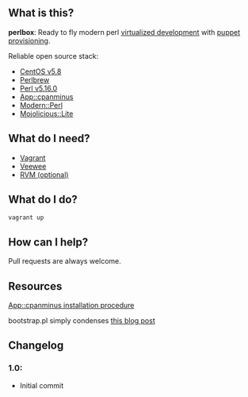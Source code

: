 ## What is this?

**perlbox**: Ready to fly modern perl [virtualized development](http://vagrantup.com/) with [puppet provisioning](http://docs.puppetlabs.com/).

Reliable open source stack:
- [CentOS v5.8](http://centos.org)
- [Perlbrew](http://perlbrew.pl/)
- [Perl v5.16.0](http://www.perl.org/)
- [App::cpanminus](http://cpanmin.us/)
- [Modern::Perl](http://search.cpan.org/~chromatic/Modern-Perl-1.20120521/lib/Modern/Perl.pm)
- [Mojolicious::Lite](http://mojolicio.us/)


## What do I need?

- [Vagrant](http://vagrantup.com/)
- [Veewee](https://github.com/jedi4ever/veewee/)
- [RVM (optional)](https://rvm.io/)

## What do I do?

`vagrant up`

## How can I help?

Pull requests are always welcome.

## Resources

[App::cpanminus installation procedure](http://blog.fox.geek.nz/2010/09/installing-multiple-perls-with.html)

bootstrap.pl simply condenses [this blog post](http://www.ducea.com/2011/08/15/building-vagrant-boxes-with-veewee/)

## Changelog

### 1.0:
- Initial commit